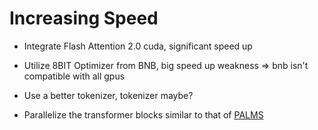 # Increasing Speed 

* Integrate Flash Attention 2.0 cuda, significant speed up

* Utilize 8BIT Optimizer from BNB, big speed up weakness => bnb isn't compatible with all gpus

* Use a better tokenizer, tokenizer maybe?

* Parallelize the transformer blocks similar to that of [PALMS](https://github.com/conceptofmind/PaLM)